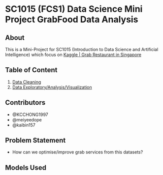 
# SC1015 (FCS1) Data Science Mini Project GrabFood Data Analysis

## About
This is a Mini-Project for SC1015 (Introduction to Data Science and Artificial Intelligence) which focus on 
[Kaggle | Grab Restaurant in Singapore](https://www.kaggle.com/datasets/polartech/16000-grab-restaurants-in-singapore)

## Table of Content
1. [Data Cleaning](./Data%20Cleaning.ipynb)
2. [Data Exploratory/Analysis/Visualization](./Data%20Analysis.ipynb)


## Contributors
- @KCCHONG1997
- @meiyeedope
- @kaibin157

## Problem Statement
- How can we optimise/improve grab services from this datasets?

## Models Used